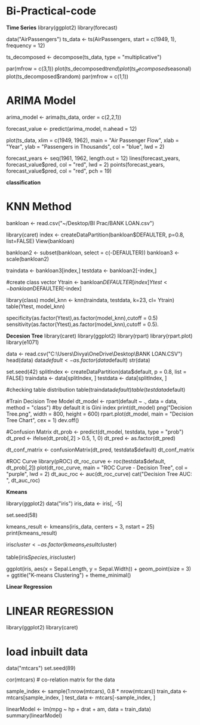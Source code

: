 # Bi-Practical-code
**Time Series**
library(ggplot2)
library(forecast)

data("AirPassengers")
ts_data <- ts(AirPassengers, start = c(1949, 1), frequency = 12)


ts_decomposed <- decompose(ts_data, type = "multiplicative")

par(mfrow = c(3,1))
plot(ts_decomposed$trend)
plot(ts_decomposed$seasonal) 
plot(ts_decomposed$random)
par(mfrow = c(1,1))

# ARIMA Model
arima_model <- arima(ts_data, order = c(2,2,1))

forecast_value <- predict(arima_model, n.ahead = 12)

plot(ts_data, xlim = c(1949, 1962), main = "Air Passenger Flow",
     xlab = "Year", ylab = "Passengers in Thousands", col = "blue", lwd = 2)


forecast_years <- seq(1961, 1962, length.out = 12)
lines(forecast_years, forecast_value$pred, col = "red", lwd = 2)
points(forecast_years, forecast_value$pred, col = "red", pch = 19)

**classification**
# KNN Method

bankloan <- read.csv("~/Desktop/BI Prac/BANK LOAN.csv")

library(caret)
index <- createDataPartition(bankloan$DEFAULTER, p=0.8, list=FALSE)
View(bankloan)

bankloan2 <- subset(bankloan, select = c(-DEFAULTER))
bankloan3 <- scale(bankloan2)

traindata <- bankloan3[index,]
testdata <- bankloan2[-index,]

#create class vector
Ytrain <- bankloan$DEFAULTER[index]
Ytest <- bankloan$DEFAULTER[-index]

library(class)
model_knn <- knn(traindata, testdata, k=23, cl= Ytrain)
table(Ytest, model_knn)

specificity(as.factor(Ytest),as.factor(model_knn),cutoff = 0.5)         
sensitivity(as.factor(Ytest),as.factor(model_knn),cutoff = 0.5).

**Decesion Tree**
library(caret)
library(ggplot2)
library(rpart)
library(rpart.plot)
library(e1071)

data <- read.csv("C:\\Users\\Divya\\OneDrive\\Desktop\\BANK LOAN.CSV")
head(data)
data$default <- as.factor(data$default)
str(data)

set.seed(42)
splitIndex <- createDataPartition(data$default, p = 0.8, list = FALSE)
traindata <- data[splitIndex, ]
testdata <- data[splitIndex, ]

#checking table distribution
table(traindata$default)
table(testdata$default)

#Train Decision Tree Model
dt_model <- rpart(default ~ ., data = data, method = "class") #by default it is Gini index
print(dt_model)
png("Decision Tree.png", width = 800, height = 600)
rpart.plot(dt_model,
           main = "Decision Tree Chart",
           cex = 1)
dev.off()

#Confusion Matrix
dt_prob <- predict(dt_model, testdata, type = "prob")
dt_pred <- ifelse(dt_prob[,2] > 0.5, 1, 0)
dt_pred <- as.factor(dt_pred)

dt_conf_matrix <- confusionMatrix(dt_pred, testdata$default)
dt_conf_matrix

#ROC Curve
library(pROC)
dt_roc_curve <- roc(testdata$default, dt_prob[,2])
plot(dt_roc_curve,
     main = "ROC Curve - Decision Tree",
     col = "purple",
     lwd = 2)
dt_auc_roc <- auc(dt_roc_curve)
cat("Decision Tree AUC: ", dt_auc_roc)

**Kmeans**

library(ggplot2)
data("iris")
iris_data <- iris[, -5]

set.seed(58)

kmeans_result <- kmeans(iris_data, centers = 3, nstart = 25)
print(kmeans_result)

iris$cluster <- as.factor(kmeans_result$cluster)

table(iris$Species, iris$cluster)

ggplot(iris, aes(x = Sepal.Length, y = Sepal.Width)) + 
  geom_point(size = 3) + 
  ggtitle("K-means Clustering") + 
  theme_minimal()

**Linear Regression**

# LINEAR REGRESSION
library(ggplot2)
library(caret)

# load inbuilt data
data("mtcars")
set.seed(89)

cor(mtcars) # co-relation matrix for the data

sample_index <- sample(1:nrow(mtcars), 0.8 * nrow(mtcars))
train_data <- mtcars[sample_index, ]
test_data <- mtcars[-sample_index, ]

linearModel <- lm(mpg ~ hp + drat + am, data = train_data)
summary(linearModel)
